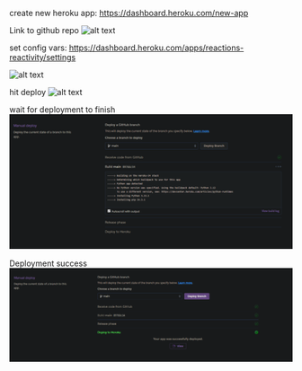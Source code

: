 
create new heroku app: <https://dashboard.heroku.com/new-app>

Link to github repo ![alt text](docs/readme/deploy-connectGithub)

set config vars: <https://dashboard.heroku.com/apps/reactions-reactivity/settings>

![alt text](docs/readme/deploy-configVars)

hit deploy ![alt text](docs/readme/deploy-deploy)

wait for deployment to finish ![alt text](docs/readme/deploy-deploying.png)

Deployment success ![alt text](docs/readme/deploy-success.png)

